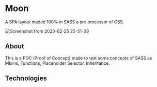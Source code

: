 # Moon

A SPA layout maded 100% in SASS a pre processor of CSS.


![Screenshot from 2023-02-25 23-51-08](https://user-images.githubusercontent.com/99501431/221389945-f4b0931e-d101-4593-affa-c012bf0f8708.png)



## About

This is a POC (Proof of Concept) made to test some concepts of SASS as Mixins, Functions, Placeholder Selector, Inheritance.

## Technologies
<p align="center">

  <img src="https://img.shields.io/badge/HTML5-E34F26?style=for-the-badge&logo=html5&logoColor=white" alt=""/>
  <img src="https://img.shields.io/badge/CSS3-1572B6?style=for-the-badge&logo=css3&logoColor=white" alt=""/>
  <img src="https://img.shields.io/badge/SASS-hotpink.svg?style=for-the-badge&logo=SASS&logoColor=white" alt=""/>
 </p>
 
